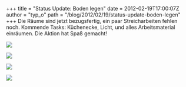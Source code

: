 +++
title = "Status Update: Boden legen"
date = 2012-02-19T17:00:07Z
author = "typ_o"
path = "/blog/2012/02/19/status-update-boden-legen"
+++
Die Räume sind jetzt bezugsfertig, ein paar Streicharbeiten fehlen noch.
Kommende Tasks: Küchenecke, Licht, und alles Arbeitsmaterial einräumen.
Die Aktion hat Spaß gemacht\!

![](/media/hinten_boden.serendipityThumb.jpg)

![](/media/boden_transport.serendipityThumb.jpg)

![](/media/boden_draussem.serendipityThumb.jpg)

![](/media/vorne_boden.serendipityThumb.jpg)
